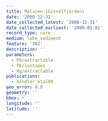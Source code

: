 ```yaml
---
title: Mälaren (Gisselfjärden)
date: '2000-12-31'
date_collected_latest: '2000-12-31'
date_collected_earliest: '2000-01-01'
record_type: core
medium: lake_sediment
feature: '782'
description: ''
parameters:
  - Pb/extractable
  - Pb/isotopes
  - Hg/extractable
publications:
  - bindler_etal09
geo_error: 0.0
geometry: ''
bbox: ~
longitude: ''
latitude: ''
---
```

